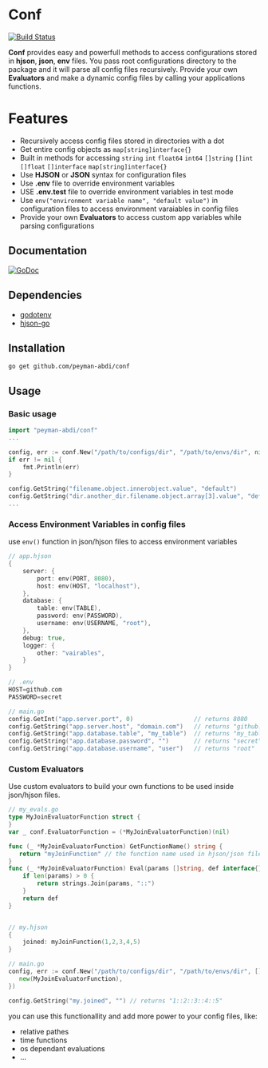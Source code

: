 # Conf
[![Build Status](https://travis-ci.org/peyman-abdi/config.svg?branch=master)](https://travis-ci.org/peyman-abdi/config)

**Conf** provides easy and powerfull methods to access configurations stored in **hjson**, **json**, **env** files. You pass root configurations directory to the package and it will parse all config files recursively. Provide your own **Evaluators** and make a dynamic config files by calling your applications functions.

# Features

 - Recursively access config files stored in directories with a dot
 - Get entire config objects as `map[string]interface{}`
 - Built in methods for accessing `string` `int` `float64` `int64` `[]string` `[]int` `[]float` `[]interface` `map[string]interface{}`
 - Use **HJSON** or **JSON** syntax for configuration files
 - Use **.env** file to override environment variables
 - USE **.env.test** file to override environment variables in test mode
 - Use `env("environment variable name", "default value")` in configuration files to access environment varaiables in config files
 - Provide your own **Evaluators** to access custom app variables while parsing configurations

## Documentation
[![GoDoc](https://godoc.org/github.com/peyman-abdi/conf?status.svg)](https://godoc.org/github.com/peyman-abdi/conf)

## Dependencies

- [godotenv](https://github.com/joho/godotenv)
- [hjson-go](https://github.com/hjson/hjson-go)

## Installation

    go get github.com/peyman-abdi/conf

## Usage

### Basic usage

```go
import "peyman-abdi/conf"
...

config, err := conf.New("/path/to/configs/dir", "/path/to/envs/dir", nil)
if err != nil {
    fmt.Println(err)
}

config.GetString("filename.object.innerobject.value", "default")
config.GetString("dir.another_dir.filename.object.array[3].value", "default")
...
```

### Access Environment Variables in config files

use `env()` function in json/hjson files to access environment variables

```go
// app.hjson
{
    server: {
        port: env(PORT, 8080),
        host: env(HOST, "localhost"),
    },
    database: {
        table: env(TABLE),
        password: env(PASSWORD),
        username: env(USERNAME, "root"),
    },
    debug: true,
    logger: {
        other: "vairables",
    }
}

// .env
HOST=github.com
PASSWORD=secret

// main.go
config.GetInt("app.server.port", 0) 				// returns 8080
config.GetString("app.server.host", "domain.com") 	// returns "github.com"
config.GetString("app.database.table", "my_table") 	// returns "my_table"
config.GetString("app.database.password", "") 		// returns "secret"
config.GetString("app.database.username", "user") 	// returns "root"
```

### Custom Evaluators

Use custom evaluators to build your own functions to be used inside json/hjson files.

```go
// my_evals.go
type MyJoinEvaluatorFunction struct {
}
var _ conf.EvaluatorFunction = (*MyJoinEvaluatorFunction)(nil)

func (_ *MyJoinEvaluatorFunction) GetFunctionName() string {
   return "myJoinFunction" // the function name used in hjson/json files
}
func (_ *MyJoinEvaluatorFunction) Eval(params []string, def interface{}) interface{} {
    if len(params) > 0 {
        return strings.Join(params, "::")
    }
    return def
}


// my.hjson
{
    joined: myJoinFunction(1,2,3,4,5)
}

// main.go
config, err := conf.New("/path/to/configs/dir", "/path/to/envs/dir", []conf.EvaluatorFunction {
   new(MyJoinEvaluatorFunction),
})

config.GetString("my.joined", "") // returns "1::2::3::4::5"
```

you can use this functionallity and add more power to your config files, like:
- relative pathes
- time functions
- os dependant evaluations
- ...


